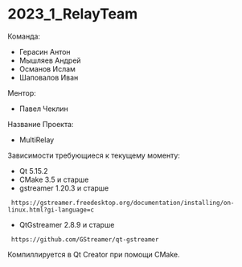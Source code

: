 # 2023_1_RelayTeam

Команда:
 * Герасин Антон
 * Мышляев Андрей
 * Османов Ислам
 * Шаповалов Иван

Ментор:
 * Павел Чеклин

Название Проекта:
 * MultiRelay

Зависимости требующиеся к текущему моменту:
 * Qt 5.15.2
 * CMake 3.5 и старше
 * gstreamer 1.20.3 и старше 
```
 https://gstreamer.freedesktop.org/documentation/installing/on-linux.html?gi-language=c
```
 * QtGstreamer 2.8.9 и старше 
```
 https://github.com/GStreamer/qt-gstreamer
```

Компиллируется в Qt Creator при помощи CMake.
